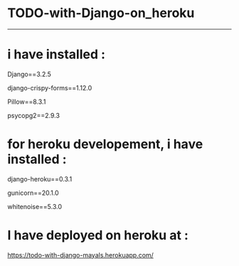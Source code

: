 # TODO-with-Django-on_heroku
--------------------------------

# i have installed :

Django==3.2.5

django-crispy-forms==1.12.0

Pillow==8.3.1

psycopg2==2.9.3



# for heroku developement, i have installed :

django-heroku==0.3.1

gunicorn==20.1.0

whitenoise==5.3.0


# I have deployed on heroku at :

https://todo-with-django-mayals.herokuapp.com/
